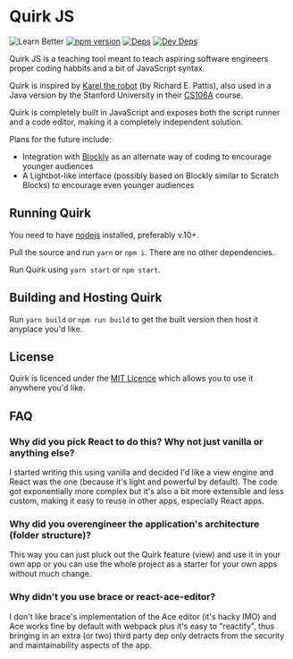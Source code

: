# Quirk JS

![Learn Better](https://img.shields.io/badge/learn-better%2feasier%2fsmarter-blueviolet.svg)
[![npm version](https://badge.fury.io/js/quirk-js.svg)](https://badge.fury.io/js/quirk-js)
[![Deps](https://david-dm.org/PaulNegoescu/quirk-js.svg)](https://david-dm.org/PaulNegoescu/quirk-js.svg)
[![Dev Deps](https://david-dm.org/PaulNegoescu/quirk-js/dev-status.svg)](https://david-dm.org/PaulNegoescu/quirk-js/dev-status.svg)

Quirk JS is a teaching tool meant to teach aspiring software engineers proper coding habbits and a bit of JavaScript syntax.

Quirk is inspired by [Karel the robot](http://karel.sourceforge.net/) (by Richard E. Pattis), also used in a Java version by the Stanford University in their [CS106A](https://www.youtube.com/playlist?list=PLFE2A69D0EA1C22B3) course.

Quirk is completely built in JavaScript and exposes both the script runner and a code editor, making it a completely independent solution.

Plans for the future include:

- Integration with [Blockly](https://developers.google.com/blockly/) as an alternate way of coding to encourage younger audiences
- A Lightbot-like interface (possibly based on Blockly similar to Scratch Blocks) to encourage even younger audiences

## Running Quirk

You need to have [nodejs](https://nodejs.org/) installed, preferably v.10+.

Pull the source and run `yarn` or `npm i`. There are no other dependencies.

Run Quirk using `yarn start` or `npm start`.

## Building and Hosting Quirk

Run `yarn build` or `npm run build` to get the built version then host it anyplace you'd like.

## License

Quirk is licenced under the [MIT Licence](https://opensource.org/licenses/MIT) which allows you to use it anywhere you'd like.

## FAQ

### Why did you pick React to do this? Why not just vanilla or anything else?

I started writing this using vanilla and decided I'd like a view engine and React was the one (because it's light and powerful by default). The code got exponentially more complex but it's also a bit more extensible and less custom, making it easy to reuse in other apps, especially React apps.

### Why did you overengineer the application's architecture (folder structure)?

This way you can just pluck out the Quirk feature (view) and use it in your own app or you can use the whole project as a starter for your own apps without much change.

### Why didn't you use brace or react-ace-editor?

I don't like brace's implementation of the Ace editor (it's hacky IMO) and Ace works fine by default with webpack plus it's easy to "reactify", thus bringing in an extra (or two) third party dep only detracts from the security and maintainability aspects of the app.
